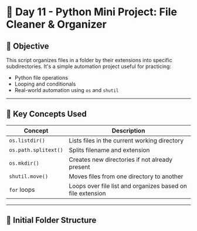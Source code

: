 # 📁 Day 11 - Python Mini Project: File Cleaner & Organizer

## 🚀 Objective

This script organizes files in a folder by their extensions into specific subdirectories. It's a simple automation project useful for practicing:

- Python file operations
- Looping and conditionals
- Real-world automation using `os` and `shutil`

---

## 🧠 Key Concepts Used

| Concept        | Description                                                                 |
|----------------|-----------------------------------------------------------------------------|
| `os.listdir()` | Lists files in the current working directory                                |
| `os.path.splitext()` | Splits filename and extension                                     |
| `os.mkdir()`   | Creates new directories if not already present                             |
| `shutil.move()`| Moves files from one directory to another                                  |
| `for` loops    | Loops over file list and organizes based on file extension                 |

---

## 📁 Initial Folder Structure

